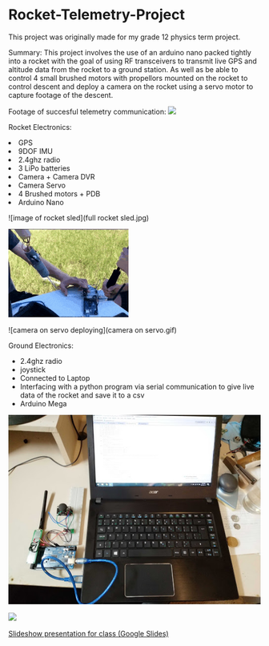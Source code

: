 # Rocket-Telemetry-Project
This project was originally made for my grade 12 physics term project.

Summary: 
This project involves the use of an arduino nano packed tightly into a rocket with the goal of using RF transceivers to transmit live GPS and altitude data from the rocket to a ground station. As well as be able to control 4 small brushed motors with propellors mounted on the rocket to control descent and deploy a camera on the rocket using a servo motor to capture footage of the descent. 

Footage of succesful telemetry communication:
![](telemetry.gif)


Rocket Electronics:
 <li>GPS</li>
 <li>9DOF IMU</li>
 <li>2.4ghz radio</li>
 <li>3 LiPo batteries</li>
 <li>Camera + Camera DVR</li>
 <li>Camera Servo</li>
 <li>4 Brushed motors + PDB</li>
 <li>Arduino Nano</li>
</ul>

![image of rocket sled](full rocket sled.jpg)	

![footage of brushed motor control working](brushedmotors.gif)	

![camera on servo deploying](camera on servo.gif)


Ground Electronics:
<ul>
 <li>2.4ghz radio</li>
 <li>joystick</li>
 <li>Connected to Laptop</li>
 <li>Interfacing with a python program via serial communication 
  to give live data of the rocket and save it to a csv</li>
  <li>Arduino Mega</li>
</ul>

![](groundtelemetry.jpg)	


![](telemetry.gif)




[Slideshow presentation for class (Google Slides)](https://docs.google.com/presentation/d/1pYWoD7gOyriHVLa-mrH2qRpS772lOJ7CilTVoHMLk8A/edit?usp=sharing "Powerpoint Presentation for Class (Google Slides)")
